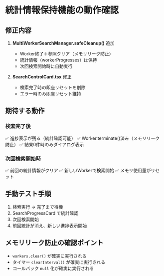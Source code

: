 # 統計情報保持機能の動作確認

## 修正内容
1. **MultiWorkerSearchManager.safeCleanup()** 追加
   - Worker終了＋参照クリア（メモリリーク防止）
   - 統計情報（workerProgresses）は保持
   - 次回検索開始時に自動実行

2. **SearchControlCard.tsx** 修正
   - 検索完了時の即座リセットを削除
   - エラー時のみ即座リセット維持

## 期待する動作
### 検索完了後
✅ 進捗表示が残る（統計確認可能）
✅ Worker.terminate()済み（メモリリーク防止）
✅ 結果0件時のみダイアログ表示

### 次回検索開始時
✅ 前回の統計情報がクリア
✅ 新しいWorkerで検索開始
✅ メモリ使用量がリセット

## 手動テスト手順
1. 検索実行 → 完了まで待機
2. SearchProgressCard で統計確認
3. 次回検索開始
4. 前回統計が消え、新しい進捗表示開始

## メモリリーク防止の確認ポイント
- `workers.clear()` が確実に実行される
- タイマー `clearInterval()` が確実に実行される  
- コールバック `null` 化が確実に実行される
